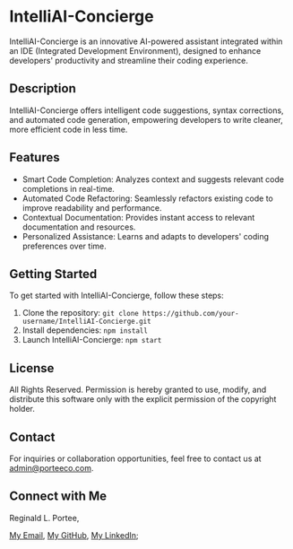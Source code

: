 # IntelliAI-Concierge

IntelliAI-Concierge is an innovative AI-powered assistant integrated within an IDE (Integrated Development Environment), designed to enhance developers' productivity and streamline their coding experience.

## Description

IntelliAI-Concierge offers intelligent code suggestions, syntax corrections, and automated code generation, empowering developers to write cleaner, more efficient code in less time.

## Features

- Smart Code Completion: Analyzes context and suggests relevant code completions in real-time.
- Automated Code Refactoring: Seamlessly refactors existing code to improve readability and performance.
- Contextual Documentation: Provides instant access to relevant documentation and resources.
- Personalized Assistance: Learns and adapts to developers' coding preferences over time.

## Getting Started

To get started with IntelliAI-Concierge, follow these steps:

1. Clone the repository: `git clone https://github.com/your-username/IntelliAI-Concierge.git`
2. Install dependencies: `npm install`
3. Launch IntelliAI-Concierge: `npm start`

## License

All Rights Reserved. Permission is hereby granted to use, modify, and distribute this software only with the explicit permission of the copyright holder.

## Contact

For inquiries or collaboration opportunities, feel free to contact us at [admin@porteeco.com](mailto:admin@porteeco.com).

## Connect with Me

Reginald L. Portee, 

[My Email](leon@porteeco.com), [My GitHub](https://github.com/leonxpx), [My LinkedIn](https://www.linkedin.com/in/leon-9b33912b4);
